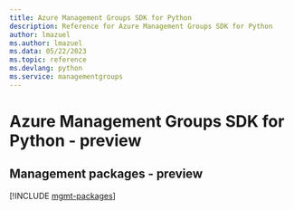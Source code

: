 ```yaml
---
title: Azure Management Groups SDK for Python
description: Reference for Azure Management Groups SDK for Python
author: lmazuel
ms.author: lmazuel
ms.data: 05/22/2023
ms.topic: reference
ms.devlang: python
ms.service: managementgroups
---
```

# Azure Management Groups SDK for Python - preview

## Management packages - preview
[!INCLUDE [mgmt-packages](management-groups-mgmt-index.md)]